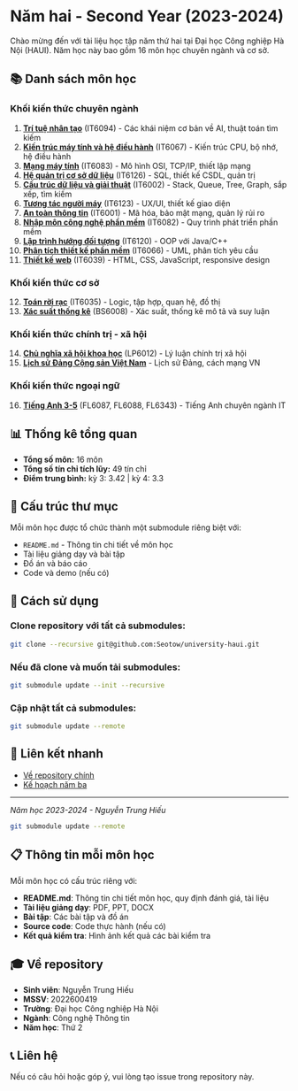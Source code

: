 # Năm hai - Second Year (2023-2024)

Chào mừng đến với tài liệu học tập năm thứ hai tại Đại học Công nghiệp Hà Nội (HAUI). Năm học này bao gồm 16 môn học chuyên ngành và cơ sở.

## 📚 Danh sách môn học

### Khối kiến thức chuyên ngành

1. **[Trí tuệ nhân tạo](https://github.com/Seotow/artificial-intelligent-haui)** (IT6094) - Các khái niệm cơ bản về AI, thuật toán tìm kiếm
2. **[Kiến trúc máy tính và hệ điều hành](https://github.com/Seotow/computer-architecture-os-haui)** (IT6067) - Kiến trúc CPU, bộ nhớ, hệ điều hành
3. **[Mạng máy tính](https://github.com/Seotow/computer-networks-haui)** (IT6083) - Mô hình OSI, TCP/IP, thiết lập mạng
4. **[Hệ quản trị cơ sở dữ liệu](https://github.com/Seotow/database-sys-haui)** (IT6126) - SQL, thiết kế CSDL, quản trị
5. **[Cấu trúc dữ liệu và giải thuật](https://github.com/Seotow/data-structs-algorithms-haui)** (IT6002) - Stack, Queue, Tree, Graph, sắp xếp, tìm kiếm
6. **[Tương tác người máy](https://github.com/Seotow/human-computer-interaction-haui)** (IT6123) - UX/UI, thiết kế giao diện
7. **[An toàn thông tin](https://github.com/Seotow/information-security-haui)** (IT6001) - Mã hóa, bảo mật mạng, quản lý rủi ro
8. **[Nhập môn công nghệ phần mềm](https://github.com/Seotow/intro-software-engineering-haui)** (IT6082) - Quy trình phát triển phần mềm
9. **[Lập trình hướng đối tượng](https://github.com/Seotow/object-oriented-programming-haui)** (IT6120) - OOP với Java/C++
10. **[Phân tích thiết kế phần mềm](https://github.com/Seotow/software-analysis-design-haui)** (IT6066) - UML, phân tích yêu cầu
11. **[Thiết kế web](https://github.com/Seotow/web-design-haui)** (IT6039) - HTML, CSS, JavaScript, responsive design

### Khối kiến thức cơ sở
12. **[Toán rời rạc](https://github.com/Seotow/discrete-maths-haui)** (IT6035) - Logic, tập hợp, quan hệ, đồ thị
13. **[Xác suất thống kê](https://github.com/Seotow/probability-statistics-haui)** (BS6008) - Xác suất, thống kê mô tả và suy luận

### Khối kiến thức chính trị - xã hội
14. **[Chủ nghĩa xã hội khoa học](https://github.com/Seotow/cnxhkh-haui)** (LP6012) - Lý luận chính trị xã hội
15. **[Lịch sử Đảng Cộng sản Việt Nam](https://github.com/Seotow/lsdcsvn-haui)** - Lịch sử Đảng, cách mạng VN

### Khối kiến thức ngoại ngữ  
16. **[Tiếng Anh 3-5](https://github.com/Seotow/english-3-5-haui)** (FL6087, FL6088, FL6343) - Tiếng Anh chuyên ngành IT

## 📊 Thống kê tổng quan

- **Tổng số môn:** 16 môn
- **Tổng số tín chỉ tích lũy:** 49 tín chỉ
- **Điểm trung bình:** kỳ 3: 3.42 | kỳ 4: 3.3

## 📁 Cấu trúc thư mục

Mỗi môn học được tổ chức thành một submodule riêng biệt với:
- `README.md` - Thông tin chi tiết về môn học
- Tài liệu giảng dạy và bài tập
- Đồ án và báo cáo
- Code và demo (nếu có)

## 🚀 Cách sử dụng

### Clone repository với tất cả submodules:
```bash
git clone --recursive git@github.com:Seotow/university-haui.git
```

### Nếu đã clone và muốn tải submodules:
```bash
git submodule update --init --recursive
```

### Cập nhật tất cả submodules:
```bash
git submodule update --remote
```

## 🔗 Liên kết nhanh

- [Về repository chính](../README.md)
- [Kế hoạch năm ba](../ThirdYear/)

---
*Năm học 2023-2024 - Nguyễn Trung Hiếu*
```bash
git submodule update --remote
```

## 📋 Thông tin mỗi môn học

Mỗi môn học có cấu trúc riêng với:
- **README.md**: Thông tin chi tiết môn học, quy định đánh giá, tài liệu
- **Tài liệu giảng dạy**: PDF, PPT, DOCX
- **Bài tập**: Các bài tập và đồ án
- **Source code**: Code thực hành (nếu có)
- **Kết quả kiểm tra**: Hình ảnh kết quả các bài kiểm tra

## 🎓 Về repository

- **Sinh viên**: Nguyễn Trung Hiếu
- **MSSV**: 2022600419
- **Trường**: Đại học Công nghiệp Hà Nội
- **Ngành**: Công nghệ Thông tin
- **Năm học**: Thứ 2

## 📞 Liên hệ

Nếu có câu hỏi hoặc góp ý, vui lòng tạo issue trong repository này.
